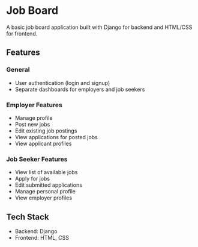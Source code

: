 # Job Board

A basic job board application built with Django for backend and HTML/CSS for frontend.

## Features

### General
- User authentication (login and signup)
- Separate dashboards for employers and job seekers

### Employer Features
- Manage profile
- Post new jobs
- Edit existing job postings
- View applications for posted jobs
- View applicant profiles

### Job Seeker Features
- View list of available jobs
- Apply for jobs
- Edit submitted applications
- Manage personal profile
- View employer profiles

## Tech Stack

- Backend: Django
- Frontend: HTML, CSS
